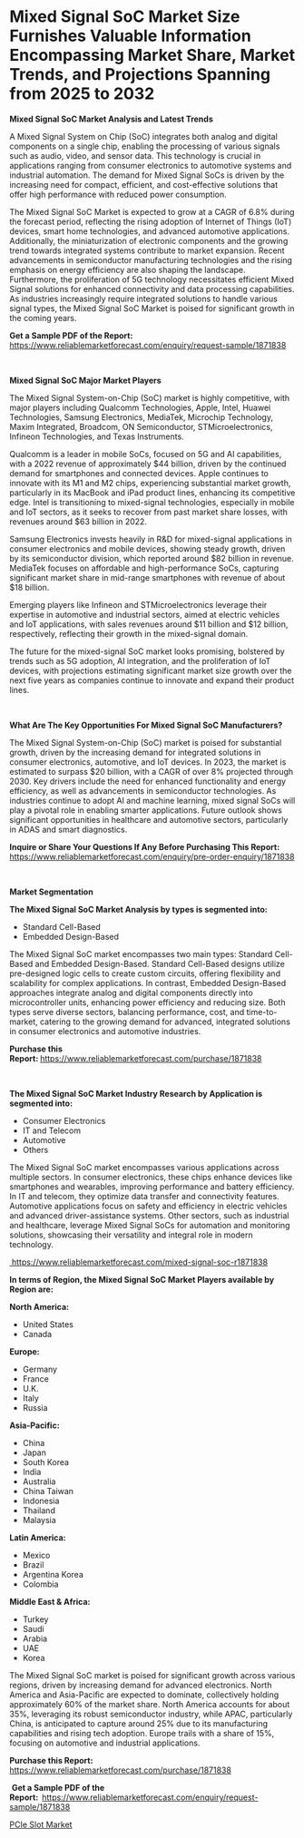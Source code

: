 <p><h1>Mixed Signal SoC Market Size Furnishes Valuable Information Encompassing Market Share, Market Trends, and Projections Spanning from 2025 to 2032</h1></p><p><strong>Mixed Signal SoC Market Analysis and Latest Trends</strong></p>
<p><p>A Mixed Signal System on Chip (SoC) integrates both analog and digital components on a single chip, enabling the processing of various signals such as audio, video, and sensor data. This technology is crucial in applications ranging from consumer electronics to automotive systems and industrial automation. The demand for Mixed Signal SoCs is driven by the increasing need for compact, efficient, and cost-effective solutions that offer high performance with reduced power consumption.</p><p>The Mixed Signal SoC Market is expected to grow at a CAGR of 6.8% during the forecast period, reflecting the rising adoption of Internet of Things (IoT) devices, smart home technologies, and advanced automotive applications. Additionally, the miniaturization of electronic components and the growing trend towards integrated systems contribute to market expansion. Recent advancements in semiconductor manufacturing technologies and the rising emphasis on energy efficiency are also shaping the landscape. Furthermore, the proliferation of 5G technology necessitates efficient Mixed Signal solutions for enhanced connectivity and data processing capabilities. As industries increasingly require integrated solutions to handle various signal types, the Mixed Signal SoC Market is poised for significant growth in the coming years.</p></p>
<p><strong>Get a Sample PDF of the Report:&nbsp;</strong> <a href="https://www.reliablemarketforecast.com/enquiry/request-sample/1871838?utm_campaign=1875&utm_medium=2&utm_source=Github&utm_content=ia&utm_term=10022025&utm_id=mixed-signal-soc">https://www.reliablemarketforecast.com/enquiry/request-sample/1871838</a></p>
<p>&nbsp;</p>
<p><strong>Mixed Signal SoC Major Market Players</strong></p>
<p><p>The Mixed Signal System-on-Chip (SoC) market is highly competitive, with major players including Qualcomm Technologies, Apple, Intel, Huawei Technologies, Samsung Electronics, MediaTek, Microchip Technology, Maxim Integrated, Broadcom, ON Semiconductor, STMicroelectronics, Infineon Technologies, and Texas Instruments. </p><p>Qualcomm is a leader in mobile SoCs, focused on 5G and AI capabilities, with a 2022 revenue of approximately $44 billion, driven by the continued demand for smartphones and connected devices. Apple continues to innovate with its M1 and M2 chips, experiencing substantial market growth, particularly in its MacBook and iPad product lines, enhancing its competitive edge. Intel is transitioning to mixed-signal technologies, especially in mobile and IoT sectors, as it seeks to recover from past market share losses, with revenues around $63 billion in 2022.</p><p>Samsung Electronics invests heavily in R&D for mixed-signal applications in consumer electronics and mobile devices, showing steady growth, driven by its semiconductor division, which reported around $82 billion in revenue. MediaTek focuses on affordable and high-performance SoCs, capturing significant market share in mid-range smartphones with revenue of about $18 billion. </p><p>Emerging players like Infineon and STMicroelectronics leverage their expertise in automotive and industrial sectors, aimed at electric vehicles and IoT applications, with sales revenues around $11 billion and $12 billion, respectively, reflecting their growth in the mixed-signal domain.</p><p>The future for the mixed-signal SoC market looks promising, bolstered by trends such as 5G adoption, AI integration, and the proliferation of IoT devices, with projections estimating significant market size growth over the next five years as companies continue to innovate and expand their product lines.</p></p>
<p>&nbsp;</p>
<p><strong>What Are The Key Opportunities For Mixed Signal SoC Manufacturers?</strong></p>
<p><p>The Mixed Signal System-on-Chip (SoC) market is poised for substantial growth, driven by the increasing demand for integrated solutions in consumer electronics, automotive, and IoT devices. In 2023, the market is estimated to surpass $20 billion, with a CAGR of over 8% projected through 2030. Key drivers include the need for enhanced functionality and energy efficiency, as well as advancements in semiconductor technologies. As industries continue to adopt AI and machine learning, mixed signal SoCs will play a pivotal role in enabling smarter applications. Future outlook shows significant opportunities in healthcare and automotive sectors, particularly in ADAS and smart diagnostics.</p></p>
<p><strong>Inquire or Share Your Questions If Any Before Purchasing This Report:</strong> <a href="https://www.reliablemarketforecast.com/enquiry/pre-order-enquiry/1871838?utm_campaign=1875&utm_medium=2&utm_source=Github&utm_content=ia&utm_term=10022025&utm_id=mixed-signal-soc">https://www.reliablemarketforecast.com/enquiry/pre-order-enquiry/1871838</a></p>
<p>&nbsp;</p>
<p><strong>Market Segmentation</strong></p>
<p><strong>The Mixed Signal SoC Market Analysis by types is segmented into:</strong></p>
<p><ul><li>Standard Cell-Based</li><li>Embedded Design-Based</li></ul></p>
<p><p>The Mixed Signal SoC market encompasses two main types: Standard Cell-Based and Embedded Design-Based. Standard Cell-Based designs utilize pre-designed logic cells to create custom circuits, offering flexibility and scalability for complex applications. In contrast, Embedded Design-Based approaches integrate analog and digital components directly into microcontroller units, enhancing power efficiency and reducing size. Both types serve diverse sectors, balancing performance, cost, and time-to-market, catering to the growing demand for advanced, integrated solutions in consumer electronics and automotive industries.</p></p>
<p><strong>Purchase this Report:&nbsp;</strong><a href="https://www.reliablemarketforecast.com/purchase/1871838?utm_campaign=1875&utm_medium=2&utm_source=Github&utm_content=ia&utm_term=10022025&utm_id=mixed-signal-soc">https://www.reliablemarketforecast.com/purchase/1871838</a></p>
<p>&nbsp;</p>
<p><strong>The Mixed Signal SoC Market Industry Research by Application is segmented into:</strong></p>
<p><ul><li>Consumer Electronics</li><li>IT and Telecom</li><li>Automotive</li><li>Others</li></ul></p>
<p><p>The Mixed Signal SoC market encompasses various applications across multiple sectors. In consumer electronics, these chips enhance devices like smartphones and wearables, improving performance and battery efficiency. In IT and telecom, they optimize data transfer and connectivity features. Automotive applications focus on safety and efficiency in electric vehicles and advanced driver-assistance systems. Other sectors, such as industrial and healthcare, leverage Mixed Signal SoCs for automation and monitoring solutions, showcasing their versatility and integral role in modern technology.</p></p>
<p><a href="https://www.reliablemarketforecast.com/mixed-signal-soc-r1871838?utm_campaign=1875&utm_medium=2&utm_source=Github&utm_content=ia&utm_term=10022025&utm_id=mixed-signal-soc">&nbsp;https://www.reliablemarketforecast.com/mixed-signal-soc-r1871838</a></p>
<p><strong>In terms of Region, the Mixed Signal SoC Market Players available by Region are:</strong></p>
<p>
    <p> <strong> North America: </strong>
        <ul>
            <li>United States</li>
            <li>Canada</li>
        </ul>
        </p> 
    <p> <strong> Europe: </strong>
        <ul>
            <li>Germany</li>
            <li>France</li>
            <li>U.K.</li>
            <li>Italy</li>
            <li>Russia</li>
        </ul>
        </p> 
    <p> <strong> Asia-Pacific: </strong>
        <ul>
            <li>China</li>
            <li>Japan</li>
            <li>South Korea</li>
            <li>India</li>
            <li>Australia</li>
            <li>China Taiwan</li>
            <li>Indonesia</li>
            <li>Thailand</li>
            <li>Malaysia</li>
        </ul>
        </p> 
    <p> <strong> Latin America: </strong>
        <ul>
            <li>Mexico</li>
            <li>Brazil</li>
            <li>Argentina Korea</li>
            <li>Colombia</li>
        </ul>
        </p> 
    <p> <strong> Middle East & Africa: </strong>
        <ul>
            <li>Turkey</li>
            <li>Saudi</li>
            <li>Arabia</li>
            <li>UAE</li>
            <li>Korea</li>
        </ul>
    </p>
    </p>
<p><p>The Mixed Signal SoC market is poised for significant growth across various regions, driven by increasing demand for advanced electronics. North America and Asia-Pacific are expected to dominate, collectively holding approximately 60% of the market share. North America accounts for about 35%, leveraging its robust semiconductor industry, while APAC, particularly China, is anticipated to capture around 25% due to its manufacturing capabilities and rising tech adoption. Europe trails with a share of 15%, focusing on automotive and industrial applications.</p></p>
<p><strong>Purchase this Report: </strong><a href="https://www.reliablemarketforecast.com/purchase/1871838?utm_campaign=1875&utm_medium=2&utm_source=Github&utm_content=ia&utm_term=10022025&utm_id=mixed-signal-soc">https://www.reliablemarketforecast.com/purchase/1871838</a></p>
<p>&nbsp;<strong>Get a Sample PDF of the Report:&nbsp;&nbsp;</strong><a href="https://www.reliablemarketforecast.com/enquiry/request-sample/1871838?utm_campaign=1875&utm_medium=2&utm_source=Github&utm_content=ia&utm_term=10022025&utm_id=mixed-signal-soc">https://www.reliablemarketforecast.com/enquiry/request-sample/1871838</a></p>
<p><strong></strong></p>
<p><p><a href="https://github.com/Chiragrp22/Market-Research-Report-List-7/blob/main/pcie-slot-market.md?utm_campaign=1875&utm_medium=2&utm_source=Github&utm_content=ia&utm_term=10022025&utm_id=mixed-signal-soc">PCIe Slot Market</a></p></p>